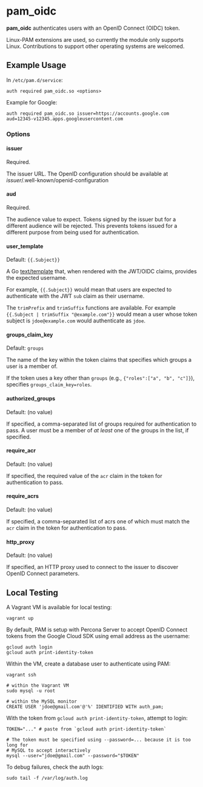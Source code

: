 # pam\_oidc

**pam_oidc** authenticates users with an OpenID Connect (OIDC) token.

Linux-PAM extensions are used, so currently the module only supports Linux. Contributions to support other operating systems are welcomed.

## Example Usage

In `/etc/pam.d/service`:

```
auth required pam_oidc.so <options>
```

Example for Google:

```
auth required pam_oidc.so issuer=https://accounts.google.com aud=12345-v12345.apps.googleusercontent.com
```

### Options

#### issuer

Required.

The issuer URL. The OpenID configuration should be available at _issuer_/.well-known/openid-configuration

#### aud

Required.

The audience value to expect. Tokens signed by the issuer but for a different audience will be rejected. This prevents tokens issued for a different purpose from being used for authentication.

#### user\_template

Default: `{{.Subject}}`

A Go [text/template](http://pkg.go.dev/text/template) that, when rendered with the JWT/OIDC claims, provides the expected username.

For example, `{{.Subject}}` would mean that users are expected to authenticate with the JWT `sub` claim as their username.

The `trimPrefix` and `trimSuffix` functions are available. For example `{{.Subject | trimSuffix "@example.com"}}` would mean a user whose token subject is `jdoe@example.com` would authenticate as `jdoe`.

#### groups\_claim\_key

Default: `groups`

The name of the key within the token claims that specifies which groups a user is a member of.

If the token uses a key other than `groups` (e.g., `{"roles":["a", "b", "c"]}`), specifies `groups_claim_key=roles`.

#### authorized\_groups

Default: (no value)

If specified, a comma-separated list of groups required for authentication to pass. A user must be a member of _at least_ one of the groups in the list, if specified.

#### require\_acr

Default: (no value)

If specified, the required value of the `acr` claim in the token for authentication to pass.

#### require\_acrs

Default: (no value)

If specified, a comma-separated list of acrs one of which must match the `acr` claim in the token for authentication to pass.

#### http\_proxy

Default: (no value)

If specified, an HTTP proxy used to connect to the issuer to discover OpenID Connect parameters.

## Local Testing

A Vagrant VM is available for local testing:

```
vagrant up
```

By default, PAM is setup with Percona Server to accept OpenID Connect tokens from the Google Cloud SDK using email address as the username:

```
gcloud auth login
gcloud auth print-identity-token
```

Within the VM, create a database user to authenticate using PAM:

```
vagrant ssh

# within the Vagrant VM
sudo mysql -u root

# within the MySQL monitor
CREATE USER 'jdoe@gmail.com'@'%' IDENTIFIED WITH auth_pam;
```

With the token from `gcloud auth print-identity-token`, attempt to login:

```
TOKEN="..." # paste from `gcloud auth print-identity-token`

# The token must be specified using --password=... because it is too long for
# MySQL to accept interactively
mysql --user="jdoe@gmail.com" --password="$TOKEN"
```

To debug failures, check the auth logs:

```
sudo tail -f /var/log/auth.log
```
